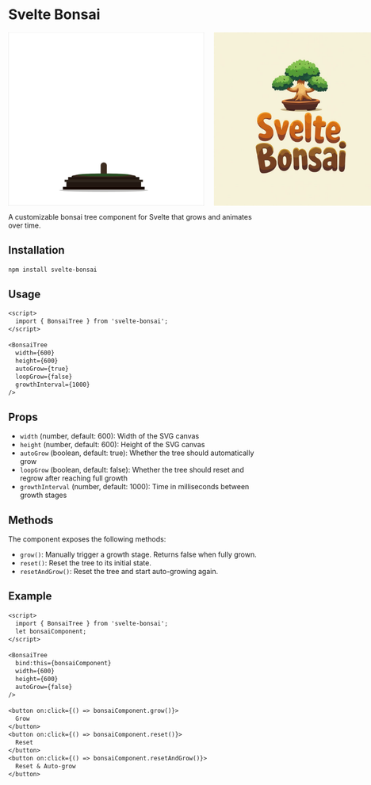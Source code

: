 # Svelte Bonsai

<div style="display: flex; align-items: center; gap: 20px;">
  <img src="assets/bonsai-growing.gif" alt="Bonsai Tree Animation" height="350">
  <img src="assets/svelte-bonsai-logo.jpg" alt="Svelte Bonsai Logo" height="350">
</div>

A customizable bonsai tree component for Svelte that grows and animates over time.

## Installation

```bash
npm install svelte-bonsai
```

## Usage

```svelte
<script>
  import { BonsaiTree } from 'svelte-bonsai';
</script>

<BonsaiTree 
  width={600} 
  height={600} 
  autoGrow={true} 
  loopGrow={false} 
  growthInterval={1000} 
/>
```

## Props

- `width` (number, default: 600): Width of the SVG canvas
- `height` (number, default: 600): Height of the SVG canvas
- `autoGrow` (boolean, default: true): Whether the tree should automatically grow
- `loopGrow` (boolean, default: false): Whether the tree should reset and regrow after reaching full growth
- `growthInterval` (number, default: 1000): Time in milliseconds between growth stages

## Methods

The component exposes the following methods:

- `grow()`: Manually trigger a growth stage. Returns false when fully grown.
- `reset()`: Reset the tree to its initial state.
- `resetAndGrow()`: Reset the tree and start auto-growing again.

## Example

```svelte
<script>
  import { BonsaiTree } from 'svelte-bonsai';
  let bonsaiComponent;
</script>

<BonsaiTree 
  bind:this={bonsaiComponent}
  width={600} 
  height={600} 
  autoGrow={false} 
/>

<button on:click={() => bonsaiComponent.grow()}>
  Grow
</button>
<button on:click={() => bonsaiComponent.reset()}>
  Reset
</button>
<button on:click={() => bonsaiComponent.resetAndGrow()}>
  Reset & Auto-grow
</button>
```

